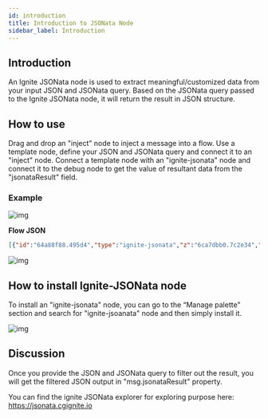 ```yaml
---
id: introduction
title: Introduction to JSONata Node
sidebar_label: Introduction
---
```


## Introduction

An Ignite JSONata node is used to extract meaningful/customized data from your input JSON and JSONata query. Based on the JSONata query passed to the Ignite JSONata node, it will return the result in JSON structure.

## How to use

Drag and drop an "inject" node to inject a message into a flow. Use a template node, define your JSON and JSONata query and connect it to an "inject" node. Connect a template node with an "ignite-jsonata" node and connect it to the debug node to get the value of resultant data from the "jsonataResult" field.

### Example

![img](/assets/docs/jsonata/ignite-jsonata-flow.png)

<b>Flow JSON</b>

~~~json
[{"id":"64a88f88.495d4","type":"ignite-jsonata","z":"6ca7dbb0.7c2e34","name":"ignite-jsonata","property":"payload","jsonata":"","jsonataOpts":"","x":690,"y":160,"wires":[["fd64a210.48f21"]]},{"id":"cd6af911.1cf4f8","type":"inject","z":"6ca7dbb0.7c2e34","name":"","topic":"","payload":"","payloadType":"date","repeat":"","crontab":"","once":false,"onceDelay":0.1,"x":240,"y":160,"wires":[["5117bd10.7596a4"]]},{"id":"fd64a210.48f21","type":"debug","z":"6ca7dbb0.7c2e34","name":"","active":true,"tosidebar":true,"console":false,"tostatus":false,"complete":"jsonataResult","targetType":"msg","x":870,"y":160,"wires":[]},{"id":"8dfaf10c.b3b12","type":"template","z":"6ca7dbb0.7c2e34","name":"jsonata query","field":"jsonata","fieldType":"msg","format":"json","syntax":"mustache","template":"$sum(Account.Order.Product.(Price * Quantity))","output":"str","x":520,"y":160,"wires":[["64a88f88.495d4"]]},{"id":"5117bd10.7596a4","type":"template","z":"6ca7dbb0.7c2e34","name":"json","field":"payload","fieldType":"msg","format":"json","syntax":"mustache","template":"{\n  \"Account\": {\n    \"Account Name\": \"Firefly\",\n    \"Order\": [\n      {\n        \"OrderID\": \"order103\",\n        \"Product\": [\n          {\n            \"Product Name\": \"Bowler Hat\",\n            \"ProductID\": 858383,\n            \"SKU\": \"0406654608\",\n            \"Description\": {\n              \"Colour\": \"Purple\",\n              \"Width\": 300,\n              \"Height\": 200,\n              \"Depth\": 210,\n              \"Weight\": 0.75\n            },\n            \"Price\": 34.45,\n            \"Quantity\": 2\n          },\n          {\n            \"Product Name\": \"Trilby hat\",\n            \"ProductID\": 858236,\n            \"SKU\": \"0406634348\",\n            \"Description\": {\n              \"Colour\": \"Orange\",\n              \"Width\": 300,\n              \"Height\": 200,\n              \"Depth\": 210,\n              \"Weight\": 0.6\n            },\n            \"Price\": 21.67,\n            \"Quantity\": 1\n          }\n        ]\n      },\n      {\n        \"OrderID\": \"order104\",\n        \"Product\": [\n          {\n            \"Product Name\": \"Bowler Hat\",\n            \"ProductID\": 858383,\n            \"SKU\": \"040657863\",\n            \"Description\": {\n              \"Colour\": \"Purple\",\n              \"Width\": 300,\n              \"Height\": 200,\n              \"Depth\": 210,\n              \"Weight\": 0.75\n            },\n            \"Price\": 34.45,\n            \"Quantity\": 4\n          },\n          {\n            \"ProductID\": 345664,\n            \"SKU\": \"0406654603\",\n            \"Product Name\": \"Cloak\",\n            \"Description\": {\n              \"Colour\": \"Black\",\n              \"Width\": 30,\n              \"Height\": 20,\n              \"Depth\": 210,\n              \"Weight\": 2\n            },\n            \"Price\": 107.99,\n            \"Quantity\": 1\n          }\n        ]\n      }\n    ]\n  }\n}","output":"str","x":370,"y":160,"wires":[["8dfaf10c.b3b12"]]}]
~~~

![img](/assets/docs/jsonata/ignite-jsonata-node.gif)

## How to install Ignite-JSONata node

To install an "ignite-jsonata" node, you can go to the “Manage palette" section and search for "ignite-jsoanata" node and then simply install it.

![img](/assets/docs/jsonata/ignite-jsonata-node-install.gif)

## Discussion

Once you provide the JSON and JSONata query to filter out the result, you will get the filtered JSON output in "msg.jsonataResult" property.

You can find the ignite JSONata explorer for exploring purpose here: https://jsonata.cgignite.io